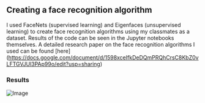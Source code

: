 ## Creating a face recognition algorithm
I used FaceNets (supervised learning) and Eigenfaces (unsupervised learning) to create face recognition algorithms using my classmates as a dataset. Results of the code can be seen in the Jupyter notebooks themselves. A detailed research paper on the face recognition algorithms I used can be found [here] (https://docs.google.com/document/d/1598xceIfkDeDQmPRQhCrsC8KbZ0vLFTGVJUl3PAp99o/edit?usp=sharing)

### Results
![Image](https://user-images.githubusercontent.com/35256233/71884122-adcac000-3172-11ea-8f86-2343b76248ec.png)
